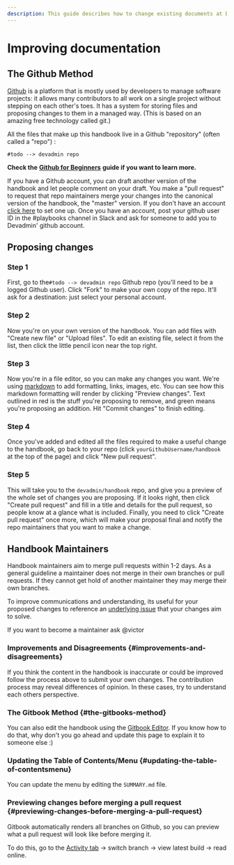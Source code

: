 ```yaml
---
description: This guide describes how to change existing documents at Devadmin
---
```


# Improving documentation

## The Github Method

[Github](https://en.wikipedia.org/wiki/GitHub) is a platform that is mostly used by developers to manage software projects: it allows many contributors to all work on a single project without stepping on each other's toes. It has a system for storing files and proposing changes to them in a managed way. \(This is based on an amazing free technology called git.\)

All the files that make up this handbook live in a Github "repository" \(often called a "repo"\) : 

`#todo --> devadmin repo`

**Check the** [**Github for Beginners**](https://handbook.enspiral.com/guides/github_for_beginners.html) **guide if you want to learn more.**

If you have a Github account, you can draft another version of the handbook and let people comment on your draft. You make a "pull request" to request that repo maintainers merge your changes into the canonical version of the handbook, the "master" version. If you don't have an account [click here](https://github.com/join?source=header-home) to set one up. Once you have an account, post your github user ID in the \#playbooks channel in Slack and ask for someone to add you to Devadmin' github account.

## Proposing changes

### **Step 1**

First, go to the`#todo --> devadmin repo` Github repo \(you'll need to be a logged Github user\). Click "Fork" to make your own copy of the repo. It'll ask for a destination: just select your personal account.

### **Step 2**

Now you're on your own version of the handbook. You can add files with "Create new file" or "Upload files". To edit an existing file, select it from the list, then click the little pencil icon near the top right.

### **Step 3**

Now you're in a file editor, so you can make any changes you want. We're using [markdown](http://loomio.org/markdown) to add formatting, links, images, etc. You can see how this markdown formatting will render by clicking "Preview changes". Text outlined in red is the stuff you're proposing to remove, and green means you're proposing an addition. Hit "Commit changes" to finish editing.

### **Step 4**

Once you've added and edited all the files required to make a useful change to the handbook, go back to your repo \(click `yourGithubUsername/handbook` at the top of the page\) and click "New pull request".

### **Step 5**

This will take you to the `devadmin/handbook` repo, and give you a preview of the whole set of changes you are proposing. If it looks right, then click "Create pull request" and fill in a title and details for the pull request, so people know at a glance what is included. Finally, you need to click "Create pull request" once more, which will make your proposal final and notify the repo maintainers that you want to make a change.

## Handbook Maintainers

Handbook maintainers aim to merge pull requests within 1-2 days. As a general guideline a maintainer does not merge in their own branches or pull requests. If they cannot get hold of another maintainer they may merge their own branches.

To improve communications and understanding, its useful for your proposed changes to reference an [underlying issue](https://github.com/enspiral/improvements/issues) that your changes aim to solve.

If you want to become a maintainer ask @victor

### Improvements and Disagreements {#improvements-and-disagreements}

If you think the content in the handbook is inaccurate or could be improved follow the process above to submit your own changes. The contribution process may reveal differences of opinion. In these cases, try to understand each others perspective. 

### The Gitbook Method {#the-gitbooks-method}

You can also edit the handbook using the [Gitbook Editor](https://www.gitbook.com/editor). If you know how to do that, why don't you go ahead and update this page to explain it to someone else :\)

### Updating the Table of Contents/Menu {#updating-the-table-of-contentsmenu}

You can update the menu by editing the `SUMMARY.md` file.

### Previewing changes before merging a pull request {#previewing-changes-before-merging-a-pull-request}

Gitbook automatically renders all branches on Github, so you can preview what a pull request will look like before merging it.

To do this, go to the [Activity tab](https://www.gitbook.com/book/enspiral/enspiral-handbook/activity) -&gt; switch branch -&gt; view latest build -&gt; read online.

